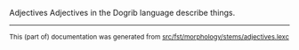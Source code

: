 Adjectives
Adjectives in the Dogrib language describe things.

* * *

<small>This (part of) documentation was generated from [src/fst/morphology/stems/adjectives.lexc](https://github.com/giellalt/lang-dgr/blob/main/src/fst/morphology/stems/adjectives.lexc)</small>
